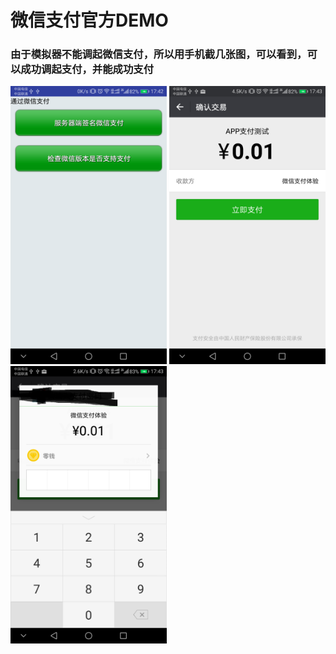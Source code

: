 # 微信支付官方DEMO

### 由于模拟器不能调起微信支付，所以用手机截几张图，可以看到，可以成功调起支付，并能成功支付

<img src="https://github.com/ainiyiwan/WeChatSDK_sample_Android/blob/master/png/1.png" width = "250"/> <img src="https://github.com/ainiyiwan/WeChatSDK_sample_Android/blob/master/png/2.png" width = "250"/> <img src="https://github.com/ainiyiwan/WeChatSDK_sample_Android/blob/master/png/3.png" width = "250"/>
